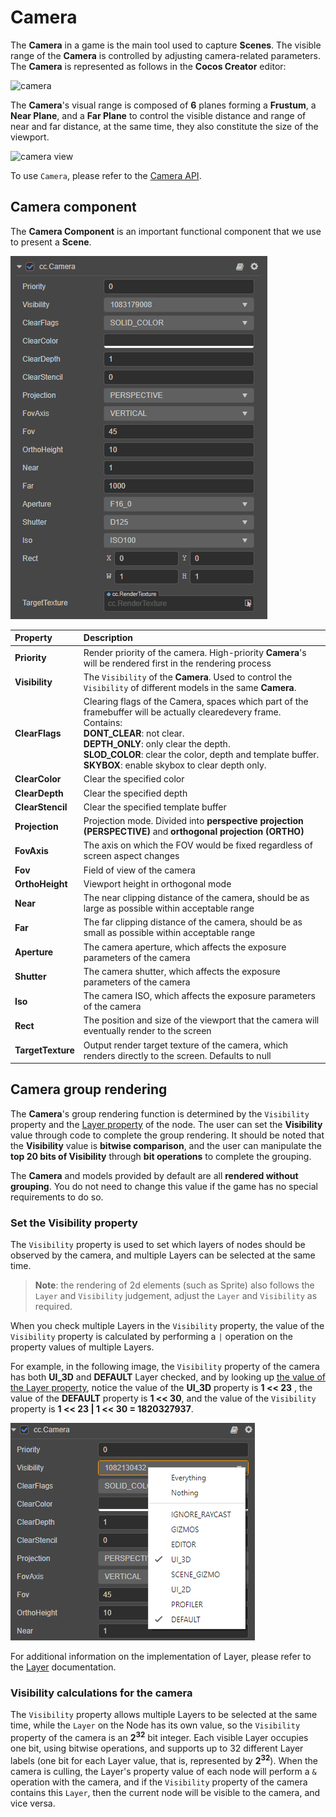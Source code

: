 # Camera

The __Camera__ in a game is the main tool used to capture __Scenes__. The visible range of the __Camera__ is controlled by adjusting camera-related parameters. The __Camera__ is represented as follows in the __Cocos Creator__ editor:

![camera](camera/camera.png)

The __Camera__'s visual range is composed of __6__ planes forming a __Frustum__, a __Near Plane__, and a __Far Plane__ to control the visible distance and range of near and far distance, at the same time, they also constitute the size of the viewport.

![camera view](camera/camera-view.gif)

To use `Camera`, please refer to the [Camera API](__APIDOC__/en/classes/component_camera.camera.html).

## Camera component

The __Camera Component__ is an important functional component that we use to present a __Scene__.

![camera component](camera/camera-component.png)

| Property | Description |
|:-------|:---|
| __Priority__ | Render priority of the camera. High-priority __Camera__'s will be rendered first in the rendering process |
| __Visibility__ | The `Visibility` of the __Camera__. Used to control the `Visibility` of different models in the same __Camera__. |
| __ClearFlags__ | Clearing flags of the Camera, spaces which part of the framebuffer will be actually clearedevery frame. Contains: <br> __DONT_CLEAR__: not clear. <br> __DEPTH_ONLY__: only clear the depth. <br> __SLOD_COLOR__: clear the color, depth and template buffer. <br> __SKYBOX__: enable skybox to clear depth only. |
| __ClearColor__ | Clear the specified color |
| __ClearDepth__ | Clear the specified depth |
| __ClearStencil__ | Clear the specified template buffer |
| __Projection__ | Projection mode. Divided into __perspective projection (PERSPECTIVE)__ and __orthogonal projection (ORTHO)__ |
| __FovAxis__ | The axis on which the FOV would be fixed regardless of screen aspect changes |
| __Fov__ | Field of view of the camera |
| __OrthoHeight__ | Viewport height in orthogonal mode |
| __Near__ | The near clipping distance of the camera, should be as large as possible within acceptable range |
| __Far__ | The far clipping distance of the camera, should be as small as possible within acceptable range |
| __Aperture__ | The camera aperture, which affects the exposure parameters of the camera |
| __Shutter__ | The camera shutter, which affects the exposure parameters of the camera |
| __Iso__ | The camera ISO, which affects the exposure parameters of the camera |
| __Rect__ | The position and size of the viewport that the camera will eventually render to the screen |
| __TargetTexture__ | Output render target texture of the camera, which renders directly to the screen. Defaults to null |

## Camera group rendering

The __Camera__'s group rendering function is determined by the `Visibility` property and the [Layer property](../../concepts/scene/node-component.md#set-the-layer-property-of-the-node) of the node. The user can set the __Visibility__ value through code to complete the group rendering. It should be noted that the __Visibility__ value is __bitwise comparison__, and the user can manipulate the __top 20 bits of Visibility__ through __bit operations__ to complete the grouping.

The __Camera__ and models provided by default are all __rendered without grouping__. You do not need to change this value if the game has no special requirements to do so.

### Set the Visibility property

The `Visibility` property is used to set which layers of nodes should be observed by the camera, and multiple Layers can be selected at the same time.

> __Note__: the rendering of 2d elements (such as Sprite) also follows the `Layer` and `Visibility` judgement, adjust the `Layer` and `Visibility` as required.

When you check multiple Layers in the `Visibility` property, the value of the `Visibility` property is calculated by performing a `|` operation on the property values of multiple Layers.

For example, in the following image, the `Visibility` property of the camera has both __UI_3D__ and __DEFAULT__ Layer checked, and by looking up [the value of the Layer property](../../concepts/scene/layer.md), notice the value of the __UI_3D__ property is __1 << 23__ , the value of the __DEFAULT__ property is __1 << 30__, and the value of the `Visibility` property is __1 << 23 | 1 << 30 = 1820327937__.

![camera visibility gizmo](camera/camera-visibility-gizmo.png)

For additional information on the implementation of Layer, please refer to the [Layer](../../concepts/scene/layer.md) documentation.

### Visibility calculations for the camera

The `Visibility` property allows multiple Layers to be selected at the same time, while the `Layer` on the Node has its own value, so the `Visibility` property of the camera is an __2<sup>32</sup>__ bit integer. Each visible Layer occupies one bit, using bitwise operations, and supports up to 32 different Layer labels (one bit for each Layer value, that is, represented by __2<sup>32</sup>__). When the camera is culling, the Layer's property value of each node will perform a `&` operation with the camera, and if the `Visibility` property of the camera contains this `Layer`, then the current node will be visible to the camera, and vice versa.
